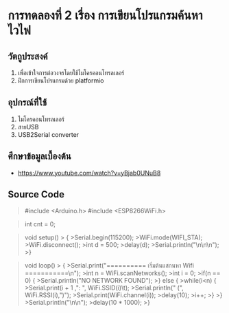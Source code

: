 # การทดลองที่ 2 เรื่อง การเขียนโปรแกรมค้นหาไวไฟ

## วัตถูประสงค์
1. เพื่อเข้าใจการต่อวงจรโดยใช้ไมโครคอนโทรลเลอร์
2. ฝึกการเขียนโปรแกรมด้วย platformio

## อุปกรณ์ที่ใช้
1. ไมโครคอนโทรลเลอร์
2. สายUSB
3. USB2Serial converter

## ศึกษาข้อมูลเบื้องต้น
* https://www.youtube.com/watch?v=yBjab0UNuB8

## Source Code
   > #include <Arduino.h>
   > #include <ESP8266WiFi.h>

   > int cnt = 0;

   > void setup()
     > {
	>Serial.begin(115200);
	>WiFi.mode(WIFI_STA);
	>WiFi.disconnect();
	>int d = 500;
	>delay(d);
	>Serial.println("\n\n\n");
     >}

   > void loop()
    > {
	>Serial.print("========== เริ่มต้นแสกนหา Wifi ===========\n");
	>int n = WiFi.scanNetworks();
	>int i = 0;
	>if(n == 0) {
		>Serial.println("NO NETWORK FOUND");
	>} else {
		>while(i<n) {
			>Serial.print(i + 1 ,": ", WiFi.SSID(i)\t);
			>Serial.println(" (", WiFi.RSSI(i),")");
			>Serial.print(WiFi.channel(i));
			>delay(10);
			>i++;
		>}
	>}
	>Serial.println("\n\n");
	>delay(10 * 1000);
      >}
      
